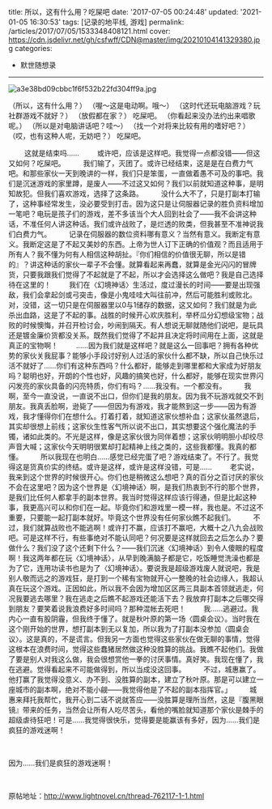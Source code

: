 title: 所以，这有什么用？吃屎吧
date: '2017-07-05 00:24:48'
updated: '2021-01-05 16:30:53'
tags: [记录的地平线, 游戏]
permalink: /articles/2017/07/05/1533348408121.html
cover: https://cdn.jsdelivr.net/gh/csfwff/CDN@master/img/20210104141329380.jpg
categories: 
- 默世随想录

---
![a3e38bd09cbbc1f6f532b22fd304ff9a.jpg](https://cdn.jsdelivr.net/gh/csfwff/CDN@master/img/20210104141329380.jpg)

（所以，这有什么用？）
（喔～这是电动啊。哦～）
（这时代还玩电脑游戏？玩社群游戏不就好？）
（放假都在家？）
吃屎吧。
（你看起来没办法约出来唱歌呢。）
（所以是对电脑讲话吧？哇～）
（找一个对将来比较有用的嗜好吧？）
（哎，也有这种人呢，无妨吧？）
吃屎吧。

<!--more-->

&nbsp;&nbsp;&nbsp;&nbsp;&nbsp;&nbsp;&nbsp;&nbsp;这就是结束吗……
&nbsp;&nbsp;&nbsp;&nbsp;&nbsp;&nbsp;&nbsp;&nbsp;或许吧，应该是这样吧。我觉得一点都没错——但这又如何？吃屎吧。
&nbsp;&nbsp;&nbsp;&nbsp;&nbsp;&nbsp;&nbsp;&nbsp;我们输了，灭团了。或许已经结束，这是是在白费力气吧。和那些家伙一天到晚讲的一样，我们只是笨蛋，一直做着愚不可及的事吧。我们是沉迷游戏的家里蹲，是废人——不过这又如何？我们以前就知道这种事，是明知故犯。但我们喜欢游戏，选择了这条路。
&nbsp;&nbsp;&nbsp;&nbsp;&nbsp;&nbsp;&nbsp;&nbsp;没什么大不了，只是打副本打输了，这种事经常发生，没必要受到打击。因为这只是让伺服器记录的胜负资料增加一笔吧？电玩是孩子们的游戏，差不多该当个大人回到社会了——我不会讲这种话，不准任何人讲这种话。我们或许战败了，是烂透的败类，但我甚至不准神说我们白费力气。
&nbsp;&nbsp;&nbsp;&nbsp;&nbsp;&nbsp;&nbsp;&nbsp;记录在伺服器的数位资料哪有意义？当然有意义。我断定有意义。我断定这是了不起又美妙的东西。上帝为世人订下正确的价值观？而且适用于所有人？我不懂为何有人相信这种胡扯。『你们相信的价值很无聊，所以是错的』？讲这种话的家伙一辈子不会懂。就算看起来再蠢，就算是金光闪闪的冒牌货，只要我跟我们觉得了不起就是了不起，所以才会选择这么做吧？我是自己选择待在这里的！
&nbsp;&nbsp;&nbsp;&nbsp;&nbsp;&nbsp;&nbsp;&nbsp;我们在〈幻境神话〉生活过，度过漫长的时间——要是出现强敌，我们会拿起剑或弓突击，像是小鬼哇哇大叫往前冲，然后可能胜利或败北。对，没错，这一切只是在伺服器里以0与1储存的数据，这又如何？我们就是为此杀出血路，这是了不起的事。战胜的时候开心欢庆胜利，举杯瓜分幻想级宝物；战败的时候懊悔，并召开检讨会，吵闹到隔天。有人想说无聊就随他们说吧，是玩具还是镀金廉价货都没关系。既然我们觉得了不起并且决定将时间用在上面，这就是真正的宝物啊！
&nbsp;&nbsp;&nbsp;&nbsp;&nbsp;&nbsp;&nbsp;&nbsp;……因为我们就是这样吧？就是这么一回事吧？拥有各种优势的家伙关我屁事？能够小手段讨好别人过活的家伙什么都不缺，所以自己快乐过活不就好了……你们有这种东西吗？什么都好，能够走到哪里都和大家成为好朋友吗？聪明也好，开朗的个性也好，风趣的搞笑也好，什么都好，能够在现实世界闪闪发亮的家伙具备的闪亮特质，你们有吗？……我没有。一个都没有。
&nbsp;&nbsp;&nbsp;&nbsp;&nbsp;&nbsp;&nbsp;&nbsp;我啊，至今一直没说，一直说不出口，但你们是我的朋友。因为我不玩游戏就交不到朋友。我真丢脸啊，逊毙了——但因为有游戏，我才能熬到这一步——因为有游戏，我才懂得你们在想什么。打着打着，就知道这家伙想补血；这家伙虽然退后，其实却很想上前线；这家伙生性客气所以说不出口，其实想要这个强化魔法的手镯，诸如此类的。不光是这样，像是这家伙很为同伴着想；这家伙明明胆小却绞尽声音大喊；这家伙今天明明很累却打起精神上线之类的，这些我都懂。我真的都懂。
&nbsp;&nbsp;&nbsp;&nbsp;&nbsp;&nbsp;&nbsp;&nbsp;所以我现在也明白……感觉已经完蛋了吧？游戏结束了。不行了。我觉得这是货真价实的终结。或许是这样，或许是这样没错，可是……
&nbsp;&nbsp;&nbsp;&nbsp;&nbsp;&nbsp;&nbsp;&nbsp;老实说，我来到这个世界的时候很开心。你们也是稍微这么想吧？真的百分之百讨厌的家伙不会在这里吧？因为这个世界是〈幻境神话〉啊，是我们热衷到不行的那个世界，是我们比任何人都拿手的副本世界。我当时觉得这样应该行得通，但是比起这种事，我更高兴可以和你们在一起。毕竟你们和游戏里一模一样，我也是。不过这不重要，只要能一起打副本就好。毕竟这个世界没有任何家伙瞧不起我们。
&nbsp;&nbsp;&nbsp;&nbsp;&nbsp;&nbsp;&nbsp;&nbsp;不过，我们就算战败也不能逃啊！或许打不赢，应该打不赢吧，大概十之八九会战败吧。可是这样不行，有些事绝对不能认同吧？何况要是这样就回去之后怎么办？要做什么？我们没了这个还剩下什么？——我们沉迷〈幻境神话〉到令人傻眼的程度啊！我这两年都在玩〈幻境神话〉，从早到晚满脑子都是它，吃饭睡觉洗澡也都是为了它，连用功读书也是为了〈幻境神话〉。要说我是超级游戏废人就说吧，我是别人敬而远之的游戏狂，是打到一个稀有宝物就开心一整晚的社会边缘人，我超认真在玩这个游戏。正因如此，所以我不会因为增加区区两三具副本首领就逃走，何况我要逃去哪里？我在逃走之后瞧不起游戏还能活下去？我放弃打副本之后哪交得到朋友？要笑着说我浪费好多时间吗？那种混帐去死吧！
&nbsp;&nbsp;&nbsp;&nbsp;&nbsp;&nbsp;&nbsp;&nbsp;我……逃避过。我内心一直有股阴霾，但我终于懂了。就是秋叶原的第一场〈圆桌会议〉。当时我在这个刚开始的世界，想打副本到无以复加，所以我为了打副本没参加〈圆桌会议〉。这是真的，不是谎言。但我另一方面也觉得这些家伙在做无聊的事情，觉得这根本在浪费时间，觉得这些蠢猪居然做这种没胜算的挑战。我瞧不起他们。我做了要是别人对我这么做，我会很想赏他一拳的讨厌事情。真好笑。我现在懂了，我在逃避。觉得看起来不可能做得到，所以当成没这回事。
&nbsp;&nbsp;&nbsp;&nbsp;&nbsp;&nbsp;&nbsp;&nbsp;不过，城惠赢了。他打赢了我觉得没意义、办不到、没胜算的副本，建立了秋叶原。那是可以建立一座城市的副本啊，绝对不能小觎——我觉得他是了不起的副本指挥官。」
&nbsp;&nbsp;&nbsp;&nbsp;&nbsp;&nbsp;&nbsp;&nbsp;城惠来拜托我帮忙，我开心到二话不说就答应——没胜算是理所当然，这是『腹黑眼镜』带来的任务，当然会让所有人吃尽苦头，看他的嘴脸就知道那个家伙是棘手的超级虐待狂吧！可是……我觉得很快乐，觉得要是能赢该有多好，因为……我们是疯狂的游戏迷啊！

&nbsp;

因为……我们是疯狂的游戏迷啊！

&nbsp;

原帖地址：<a href="http://www.lightnovel.cn/thread-762117-1-1.html">http://www.lightnovel.cn/thread-762117-1-1.html</a>


